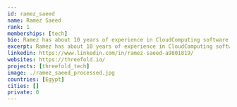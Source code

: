 ```yaml
---
id: ramez_saeed
name: Ramez Saeed
rank: 1
memberships: [tech]
bio: Ramez has about 10 years of experience in CloudComputing software. He joined Kristof and his team on 2008, Started in Q-layer, Amplidata, GiG and currently TFtech. Currently Ramez is working as a quality control and operations teamleader. Engineer fell in love with Threefold Threefold is the upcoming internet future, we are creating conscious futures together.
excerpt: Ramez has about 10 years of experience in CloudComputing software.
linkedin: https://www.linkedin.com/in/ramez-saeed-a9801819/
websites: https://threefold.io/
projects: [threefold_tech]
image: ./ramez_saeed_processed.jpg
countries: [Egypt]
cities: []
private: 0
---
```

